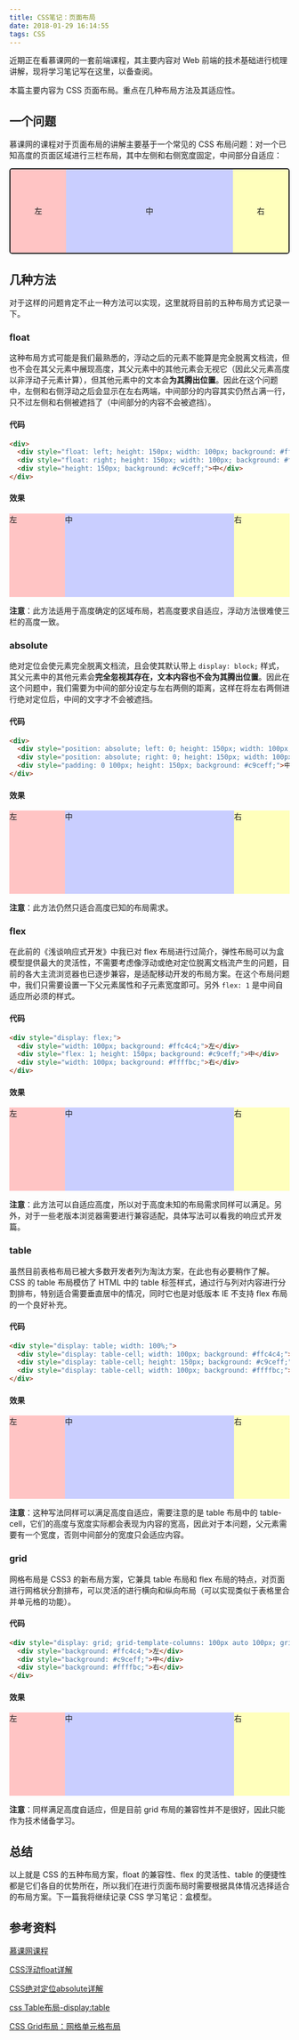 ```yaml
---
title: CSS笔记：页面布局
date: 2018-01-29 16:14:55
tags: CSS
---
```

近期正在看慕课网的一套前端课程，其主要内容对 Web 前端的技术基础进行梳理讲解，现将学习笔记写在这里，以备查阅。

本篇主要内容为 CSS 页面布局。重点在几种布局方法及其适应性。
<!--more-->
## 一个问题

慕课网的课程对于页面布局的讲解主要基于一个常见的 CSS 布局问题：对一个已知高度的页面区域进行三栏布局，其中左侧和右侧宽度固定，中间部分自适应：

<div style="overflow: hidden; text-align: center; line-height: 150px; border: 2px solid; border-radius: 5px;"><div style="float: left; width: 100px; background: #ffc4c4;">左</div><div style="float: right; width: 100px; background: #ffffbc;">右</div><div style="background: #c9ceff;">中</div></div>

## 几种方法

对于这样的问题肯定不止一种方法可以实现，这里就将目前的五种布局方式记录一下。

### float
这种布局方式可能是我们最熟悉的，浮动之后的元素不能算是完全脱离文档流，但也不会在其父元素中展现高度，其父元素中的其他元素会无视它（因此父元素高度以非浮动子元素计算），但其他元素中的文本会**为其腾出位置**。因此在这个问题中，左侧和右侧浮动之后会显示在左右两端，中间部分的内容其实仍然占满一行，只不过左侧和右侧被遮挡了（中间部分的内容不会被遮挡）。

#### 代码
```html
<div>
  <div style="float: left; height: 150px; width: 100px; background: #ffc4c4;">左</div>
  <div style="float: right; height: 150px; width: 100px; background: #ffffbc;">右</div>
  <div style="height: 150px; background: #c9ceff;">中</div>
</div>
```

#### 效果
<div><div style="float: left; height: 150px; width: 100px; background: #ffc4c4;">左</div><div style="float: right; height: 150px; width: 100px; background: #ffffbc;">右</div><div style="height: 150px; background: #c9ceff;">中</div></div>

**注意**：此方法适用于高度确定的区域布局，若高度要求自适应，浮动方法很难使三栏的高度一致。


### absolute
绝对定位会使元素完全脱离文档流，且会使其默认带上 `display: block;` 样式，其父元素中的其他元素会**完全忽视其存在，文本内容也不会为其腾出位置**。因此在这个问题中，我们需要为中间的部分设定与左右两侧的距离，这样在将左右两侧进行绝对定位后，中间的文字才不会被遮挡。

#### 代码
```html
<div>
  <div style="position: absolute; left: 0; height: 150px; width: 100px; background: #ffc4c4;">左</div>
  <div style="position: absolute; right: 0; height: 150px; width: 100px; background: #ffffbc;">右</div>
  <div style="padding: 0 100px; height: 150px; background: #c9ceff;">中</div>
</div>
```

#### 效果
<div style="width: 100%; position: relative;"><div style="position: absolute; left: 0; height: 150px; width: 100px; background: #ffc4c4;">左</div><div style="position: absolute; right: 0; height: 150px; width: 100px; background: #ffffbc;">右</div><div style="padding: 0 100px; height: 150px; background: #c9ceff;">中</div></div>

**注意**：此方法仍然只适合高度已知的布局需求。

### flex
在此前的《浅谈响应式开发》中我已对 flex 布局进行过简介，弹性布局可以为盒模型提供最大的灵活性，不需要考虑像浮动或绝对定位脱离文档流产生的问题，目前的各大主流浏览器也已逐步兼容，是适配移动开发的布局方案。在这个布局问题中，我们只需要设置一下父元素属性和子元素宽度即可。另外 `flex: 1` 是中间自适应所必须的样式。

#### 代码
```html
<div style="display: flex;">
  <div style="width: 100px; background: #ffc4c4;">左</div>
  <div style="flex: 1; height: 150px; background: #c9ceff;">中</div>
  <div style="width: 100px; background: #ffffbc;">右</div>
</div>
```

#### 效果
<div style="display: flex;"><div style="width: 100px; background: #ffc4c4;">左</div><div style="flex: 1; height: 150px; background: #c9ceff;">中</div><div style="width: 100px; background: #ffffbc;">右</div></div>

**注意**：此方法可以自适应高度，所以对于高度未知的布局需求同样可以满足。另外，对于一些老版本浏览器需要进行兼容适配，具体写法可以看我的响应式开发篇。

### table
虽然目前表格布局已被大多数开发者列为淘汰方案，在此也有必要稍作了解。CSS 的 table 布局模仿了 HTML 中的 table 标签样式，通过行与列对内容进行分割排布，特别适合需要垂直居中的情况，同时它也是对低版本 IE 不支持 flex 布局的一个良好补充。

#### 代码
```html
<div style="display: table; width: 100%;">
  <div style="display: table-cell; width: 100px; background: #ffc4c4;">左</div>
  <div style="display: table-cell; height: 150px; background: #c9ceff;">中</div>
  <div style="display: table-cell; width: 100px; background: #ffffbc;">右</div>
</div>
```

#### 效果
<div style="display: table; width: 100%;"><div style="display: table-cell; width: 100px; background: #ffc4c4;">左</div><div style="display: table-cell; height: 150px; background: #c9ceff;">中</div><div style="display: table-cell; width: 100px; background: #ffffbc;">右</div></div>

**注意**：这种写法同样可以满足高度自适应，需要注意的是 table 布局中的 table-cell，它们的高度与宽度实际都会表现为内容的宽高，因此对于本问题，父元素需要有一个宽度，否则中间部分的宽度只会适应内容。


### grid
网格布局是 CSS3 的新布局方案，它兼具 table 布局和 flex 布局的特点，对页面进行网格状分割排布，可以灵活的进行横向和纵向布局（可以实现类似于表格里合并单元格的功能）。

#### 代码
```html
<div style="display: grid; grid-template-columns: 100px auto 100px; grid-template-rows: 150px;">
  <div style="background: #ffc4c4;">左</div>
  <div style="background: #c9ceff;">中</div>
  <div style="background: #ffffbc;">右</div>
</div>
```

#### 效果
<div style="display: grid; grid-template-columns: 100px auto 100px; grid-template-rows: 150px;"><div style="background: #ffc4c4;">左</div><div style="background: #c9ceff;">中</div><div style="background: #ffffbc;">右</div></div>

**注意**：同样满足高度自适应，但是目前 grid 布局的兼容性并不是很好，因此只能作为技术储备学习。

## 总结

以上就是 CSS 的五种布局方案，float 的兼容性、flex 的灵活性、table 的便捷性都是它们各自的优势所在，所以我们在进行页面布局时需要根据具体情况选择适合的布局方案。下一篇我将继续记录 CSS 学习笔记：盒模型。

## 参考资料

[慕课网课程](https://coding.imooc.com/class/129.html)

[CSS浮动float详解](https://www.jianshu.com/p/07eb19957991)

[CSS绝对定位absolute详解](https://www.jianshu.com/p/a3da5e27d22b)

[css Table布局-display:table](http://www.css88.com/archives/6308)

[CSS Grid布局：网格单元格布局](https://www.w3cplus.com/css3/line-base-placement-layout.html)